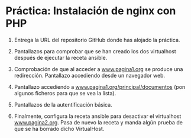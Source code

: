 # Práctica: Instalación de nginx con PHP

1. Entrega la URL del repositorio GitHub donde has alojado la práctica.

2. Pantallazos para comprobar que se han creado los dos virtualhost después de ejecutar la receta ansible.

3. Comprobación de que al acceder a www.pagina1.org se produce una redirección. Pantallazo accediendo desde un navegador web.

4. Pantallazo accediendo a www.pagina1.org/principal/documentos (pon algunos ficheros para que se vea la lista).

5. Pantallazos de la autentificación básica.

6. Finalmente, configura la receta ansible para desactivar el virtualhost www.pagina2.org. Pasa de nuevo la receta y manda algún prueba de que se ha borrado dicho VirtualHost.
